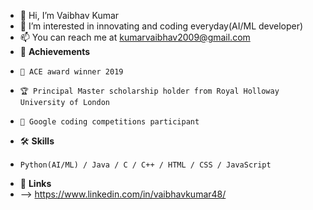 - 👋 Hi, I’m Vaibhav Kumar
- 👀 I’m interested in innovating and coding everyday(AI/ML developer)
- 📫 You can reach me at kumarvaibhav2009@gmail.com
- 🏅 **Achievements**
-     📝 ACE award winner 2019
-     🏆 Principal Master scholarship holder from Royal Holloway University of London
-     🤝 Google coding competitions participant

-   🛠️ **Skills**
-     Python(AI/ML) / Java / C / C++ / HTML / CSS / JavaScript
- 🔗 **Links**
-    --> https://www.linkedin.com/in/vaibhavkumar48/

<!---
rocky1234/rocky1234 is a ✨ special ✨ repository because its `README.md` (this file) appears on your GitHub profile.
You can click the Preview link to take a look at your changes.
--->

